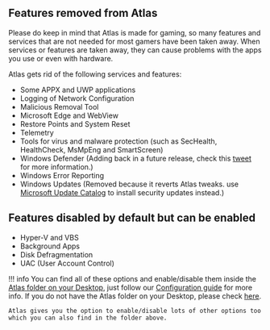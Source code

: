 ## Features removed from Atlas

Please do keep in mind that Atlas is made for gaming, so many features and services that are not needed for most gamers have been taken away. When services or features are taken away, they can cause problems with the apps you use or even with hardware.

Atlas gets rid of the following services and features:

* Some APPX and UWP applications
* Logging of Network Configuration
* Malicious Removal Tool
* Microsoft Edge and WebView
* Restore Points and System Reset
* Telemetry
* Tools for virus and malware protection (such as SecHealth, HealthCheck, MsMpEng and SmartScreen)
* Windows Defender (Adding back in a future release, check this [tweet](https://twitter.com/AtlasOS/status/1651284816489336832) for more information.)
* Windows Error Reporting
* Windows Updates (Removed because it reverts Atlas tweaks. use [Microsoft Update Catalog](https://catalog.update.microsoft.com/Home.aspx) to install security updates instead.)

## Features disabled by default but can be enabled
* Hyper-V and VBS
* Background Apps
* Disk Defragmentation
* UAC (User Account Control)

!!! info
    You can find all of these options and enable/disable them inside the [Atlas folder on your Desktop](file://C:/Users/default/Desktop/Atlas), just follow our [Configuration guide](/getting-started/post-installation/configuration) for more info. If you do not have the Atlas folder on your Desktop, please check [here](/troubleshooting/common-issues/atlas-folder-missing).
    
    Atlas gives you the option to enable/disable lots of other options too which you can also find in the folder above.
